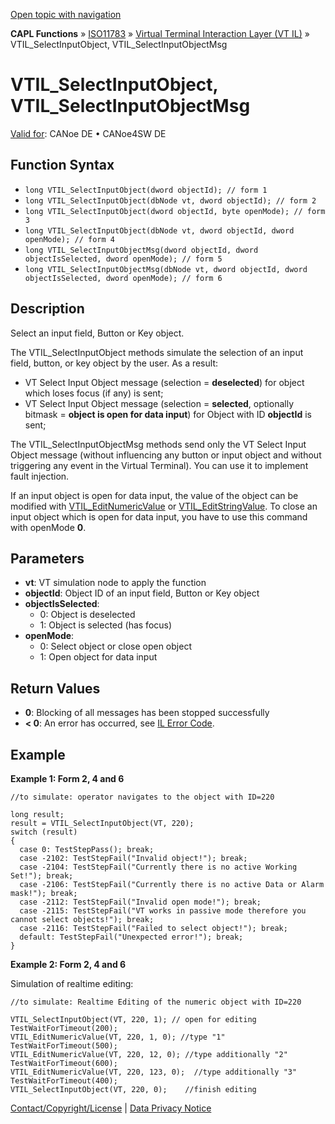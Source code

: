 [Open topic with navigation](../../../../../../CANoeDEFamily.htm#Topics/CAPLFunctions/ISO11783/ISOInteractionLayerVT/Functions/CAPLfunctionIso11783VTILSelectInputObject.md)

**CAPL Functions** » [ISO11783](../../CAPLfunctionsISO11783Overview.md) » [Virtual Terminal Interaction Layer (VT IL)](../CAPLfunctionsISOILVTOverview.md) » VTIL_SelectInputObject, VTIL_SelectInputObjectMsg

# VTIL_SelectInputObject, VTIL_SelectInputObjectMsg

[Valid for](../../../../Shared/FeatureAvailability.md):  CANoe DE • CANoe4SW DE

## Function Syntax

- `long VTIL_SelectInputObject(dword objectId); // form 1`
- `long VTIL_SelectInputObject(dbNode vt, dword objectId); // form 2`
- `long VTIL_SelectInputObject(dword objectId, byte openMode); // form 3`
- `long VTIL_SelectInputObject(dbNode vt, dword objectId, dword openMode); // form 4`
- `long VTIL_SelectInputObjectMsg(dword objectId, dword objectIsSelected, dword openMode); // form 5`
- `long VTIL_SelectInputObjectMsg(dbNode vt, dword objectId, dword objectIsSelected, dword openMode); // form 6`

## Description

Select an input field, Button or Key object.

The VTIL_SelectInputObject methods simulate the selection of an input field, button, or key object by the user. As a result:

- VT Select Input Object message (selection = **deselected**) for object which loses focus (if any) is sent;
- VT Select Input Object message (selection = **selected**, optionally bitmask = **object is open for data input**) for Object with ID **objectId** is sent;

The VTIL_SelectInputObjectMsg methods send only the VT Select Input Object message (without influencing any button or input object and without triggering any event in the Virtual Terminal). You can use it to implement fault injection.

If an input object is open for data input, the value of the object can be modified with [VTIL_EditNumericValue](CAPLfunctionIso11783VTILEditNumericValue.md) or [VTIL_EditStringValue](CAPLfunctionIso11783VTILEditStringValue.md). To close an input object which is open for data input, you have to use this command with openMode **0**.

## Parameters

- **vt**: VT simulation node to apply the function
- **objectId**: Object ID of an input field, Button or Key object
- **objectIsSelected**:
  - 0: Object is deselected
  - 1: Object is selected (has focus)
- **openMode**:
  - 0: Select object or close open object
  - 1: Open object for data input

## Return Values

- **0**: Blocking of all messages has been stopped successfully
- **< 0**: An error has occurred, see [IL Error Code](../../../CAPLfunctionsISOj1939ErrorCodes.md).

## Example

**Example 1: Form 2, 4 and 6**

```plaintext
//to simulate: operator navigates to the object with ID=220

long result;
result = VTIL_SelectInputObject(VT, 220);
switch (result)
{
  case 0: TestStepPass(); break;
  case -2102: TestStepFail("Invalid object!"); break;
  case -2104: TestStepFail("Currently there is no active Working Set!"); break;
  case -2106: TestStepFail("Currently there is no active Data or Alarm mask!"); break;
  case -2112: TestStepFail("Invalid open mode!"); break;
  case -2115: TestStepFail("VT works in passive mode therefore you cannot select objects!"); break;
  case -2116: TestStepFail("Failed to select object!"); break;
  default: TestStepFail("Unexpected error!"); break;
}
```

**Example 2: Form 2, 4 and 6**

Simulation of realtime editing:

```plaintext
//to simulate: Realtime Editing of the numeric object with ID=220

VTIL_SelectInputObject(VT, 220, 1); // open for editing
TestWaitForTimeout(200);
VTIL_EditNumericValue(VT, 220, 1, 0); //type "1"
TestWaitForTimeout(500);
VTIL_EditNumericValue(VT, 220, 12, 0); //type additionally "2"
TestWaitForTimeout(600);
VTIL_EditNumericValue(VT, 220, 123, 0);  //type additionally "3"
TestWaitForTimeout(400);
VTIL_SelectInputObject(VT, 220, 0);    //finish editing
```

[Contact/Copyright/License](../../../../Shared/ContactCopyrightLicense.md) | [Data Privacy Notice](https://www.vector.com/int/en/company/get-info/privacy-policy/)
